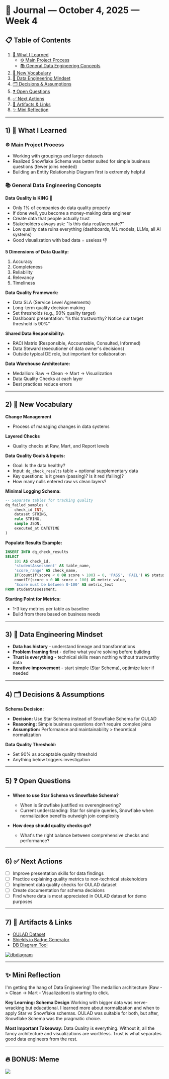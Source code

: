 # 📓 Journal — October 4, 2025 — Week 4

## 📋 Table of Contents

1. [📘 What I Learned](#1--what-i-learned)
   * [⚙️ Main Project Process](#️-main-project-process)
   * [📚 General Data Engineering Concepts](#-general-data-engineering-concepts)
2. [📝 New Vocabulary](#2--new-vocabulary)
3. [🧠 Data Engineering Mindset](#3--data-engineering-mindset)
4. [🗂️ Decisions & Assumptions](#4--decisions--assumptions)
5. [❓ Open Questions](#5--open-questions)
6. [✅ Next Actions](#6--next-actions)
7. [🔗 Artifacts & Links](#7--artifacts--links)
8. [✨ Mini Reflection](#-mini-reflection)

---

## 1) 📘 What I Learned

### ⚙️ Main Project Process
- Working with groupings and larger datasets
- Realized Snowflake Schema was better suited for simple business questions (fewer joins needed)
- Building an Entity Relationship Diagram first is extremely helpful

### 📚 General Data Engineering Concepts

**Data Quality is KING 👑**
- Only 1% of companies do data quality properly
- If done well, you become a money-making data engineer
- Create data that people actually trust
- Stakeholders always ask: "Is this data real/accurate?"
- Low quality data ruins everything (dashboards, ML models, LLMs, all AI systems)
- Good visualization with bad data = useless 👎

**5 Dimensions of Data Quality:**
1. Accuracy
2. Completeness
3. Reliability
4. Relevancy
5. Timeliness

**Data Quality Framework:**
- Data SLA (Service Level Agreements)
- Long-term quality decision making
- Set thresholds (e.g., 90% quality target)
- Dashboard presentation: "Is this trustworthy? Notice our target threshold is 90%"

**Shared Data Responsibility:**
- RACI Matrix (Responsible, Accountable, Consulted, Informed)
- Data Steward (executioner of data owner's decisions)
- Outside typical DE role, but important for collaboration

**Data Warehouse Architecture:**
- Medallion: Raw -> Clean -> Mart -> Visualization
- Data Quality Checks at each layer
- Best practices reduce errors

---

## 2) 📝 New Vocabulary

**Change Management**
- Process of managing changes in data systems

**Layered Checks**
- Quality checks at Raw, Mart, and Report levels

**Data Quality Goals & Inputs:**
- Goal: Is the data healthy?
- Input: `dq_check_results` table + optional supplementary data
- Key questions: Is it green (passing)? Is it red (failing)?
- How many nulls entered raw vs clean layers?

**Minimal Logging Schema:**
```sql
-- Separate tables for tracking quality
dq_failed_samples (
    check_id INT,
    dataset STRING,
    rule STRING,
    sample JSON,
    executed_at DATETIME
)
```

**Populate Results Example:**
```sql
INSERT INTO dq_check_results
SELECT 
    101 AS check_id,
    'studentAssessment' AS table_name,
    'score_range' AS check_name,
    IF(countIf(score < 0 OR score > 100) = 0, 'PASS', 'FAIL') AS status,
    countIf(score < 0 OR score > 100) AS metric_value,
    'Score must be between 0-100' AS metric_text
FROM studentAssessment;
```

**Starting Point for Metrics:**
- 1-3 key metrics per table as baseline
- Build from there based on business needs

---

## 3) 🧠 Data Engineering Mindset

- **Data has history** - understand lineage and transformations
- **Problem framing first** - define what you're solving before building
- **Trust is everything** - technical skills mean nothing without trustworthy data
- **Iterative improvement** - start simple (Star Schema), optimize later if needed

---

## 4) 🗂️ Decisions & Assumptions

**Schema Decision:**
- **Decision:** Use Star Schema instead of Snowflake Schema for OULAD
- **Reasoning:** Simple business questions don't require complex joins
- **Assumption:** Performance and maintainability > theoretical normalization

**Data Quality Threshold:**
- Set 90% as acceptable quality threshold
- Anything below triggers investigation

---

## 5) ❓ Open Questions

- **When to use Star Schema vs Snowflake Schema?**
  - When is Snowflake justified vs overengineering?
  - Current understanding: Star for simple queries, Snowflake when normalization benefits outweigh join complexity

- **How deep should quality checks go?**
  - What's the right balance between comprehensive checks and performance?

---

## 6) ✅ Next Actions

- [ ] Improve presentation skills for data findings
- [ ] Practice explaining quality metrics to non-technical stakeholders
- [ ] Implement data quality checks for OULAD dataset
- [ ] Create documentation for schema decisions
- [ ] Find where data is most appreciated in OULAD dataset for demo purposes

---

## 7) 🔗 Artifacts & Links

* [OULAD Dataset](https://archive.ics.uci.edu/dataset/349/open+university+learning+analytics+dataset)
* [Shields.io Badge Generator](https://shields.io/)
* [DB Diagram Tool](https://dbdiagram.io/)

[![dbdiagram](https://img.shields.io/badge/dbdiagram-blue?logo=data:image/svg+xml;base64,PHN2ZyB4bWxucz0iaHR0cDovL3d3dy53My5vcmcvMjAwMC9zdmciIHdpZHRoPSIyNCIgaGVpZ2h0PSIyNCIgdmlld0JveD0iMCAwIDI0IDI0Ij48cGF0aCBmaWxsPSJ3aGl0ZSIgZD0iTTEyIDJDNi40OCAyIDIgNi40OCAyIDEyczQuNDggMTAgMTAgMTAgMTAtNC40OCAxMC0xMFMxNy41MiAyIDEyIDJ6bTAgMThjLTQuNDEgMC04LTMuNTktOC04czMuNTktOCA4LTggOCAzLjU5IDggOC0zLjU5IDgtOCA4eiIvPjwvc3ZnPg==)](https://dbdiagram.io/)

---

## ✨ Mini Reflection

I'm getting the hang of Data Engineering! The medallion architecture (Raw -> Clean -> Mart - Visualization) is starting to click.

**Key Learning: Schema Design**
Working with bigger data was nerve-wracking but educational. I learned more about normalization and when to apply Star vs Snowflake schemas. OULAD was suitable for both, but after, Snowflake Schema was the pragmatic choice.

**Most Important Takeaway:**
Data Quality is everything. Without it, all the fancy architecture and visualizations are worthless. Trust is what separates good data engineers from the rest.



---

## 🔥 BONUS: Meme
![](https://preview.redd.it/behind-every-clean-dataset-is-a-data-engineer-turning-chaos-v0-nzl56zh8ev5f1.png?width=640&crop=smart&auto=webp&s=4a0a1c45588c7a644f98248d7dbd0c7d7732bf50)
